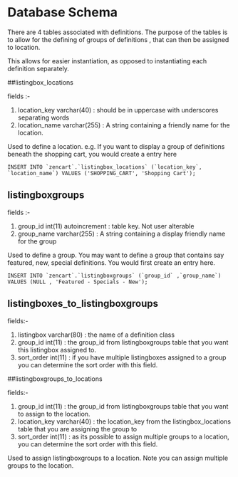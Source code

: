 # Database Schema

There are 4 tables associated with definitions. The purpose of the tables is to allow for the defining of groups of definitions , that can then be assigned to location.

This allows for easier instantiation, as opposed to instantiating each definition separately.

##listingbox_locations

fields :-

1. location_key varchar(40) : should be in uppercase with underscores separating words
2. location_name varchar(255) : A string containing a friendly name for the location.

Used to define a location. e.g. If you want to display a group of definitions beneath the shopping cart, you would create a entry here

```
INSERT INTO `zencart`.`listingbox_locations` (`location_key`, `location_name`) VALUES ('SHOPPING_CART', 'Shopping Cart');
```

## listingboxgroups

fields :-

1. group_id int(11) autoincrement : table key. Not user alterable
2. group_name varchar(255) : A string containing a display friendly name for the group

Used to define a group. You may want to define a group that contains say featured, new, special definitions. You would first create an entry here.

```
INSERT INTO `zencart`.`listingboxgroups` (`group_id` ,`group_name`) VALUES (NULL , 'Featured - Specials - New');
```
## listingboxes_to_listingboxgroups
fields:-

1. listingbox varchar(80) : the name of a definition class
2. group_id int(11) : the group_id from listingboxgroups table that you want this listingbox assigned to.
3. sort_order int(11) : if you have multiple listingboxes assigned to a group you can determine the sort order with this field.

##listingboxgroups_to_locations

fields:-

1. group_id int(11) : the group_id from listingboxgroups table that you want to assign to the location.
2. location_key varchar(40) : the location_key from the listingbox_locations table that you are assigning the group to
3. sort_order int(11) : as its possible to assign multiple groups to a location, you can determine the sort order with this field.

Used to assign listingboxgroups to a location. Note you can assign multiple groups to the location.
